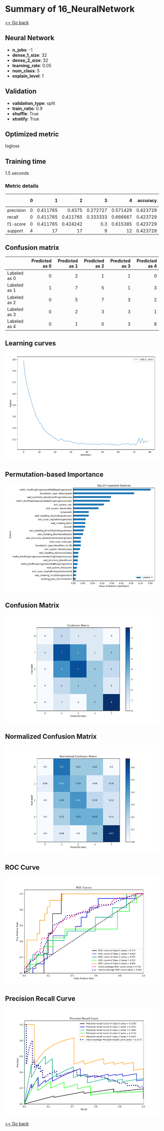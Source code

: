 # Summary of 16_NeuralNetwork

[<< Go back](../README.md)


## Neural Network
- **n_jobs**: -1
- **dense_1_size**: 32
- **dense_2_size**: 32
- **learning_rate**: 0.05
- **num_class**: 5
- **explain_level**: 1

## Validation
 - **validation_type**: split
 - **train_ratio**: 0.9
 - **shuffle**: True
 - **stratify**: True

## Optimized metric
logloss

## Training time

1.5 seconds

### Metric details
|           |   0 |         1 |         2 |        3 |         4 |   accuracy |   macro avg |   weighted avg |   logloss |
|:----------|----:|----------:|----------:|---------:|----------:|-----------:|------------:|---------------:|----------:|
| precision |   0 |  0.411765 |  0.4375   | 0.272727 |  0.571429 |   0.423729 |    0.338684 |       0.402529 |   4.68189 |
| recall    |   0 |  0.411765 |  0.411765 | 0.333333 |  0.666667 |   0.423729 |    0.364706 |       0.423729 |   4.68189 |
| f1-score  |   0 |  0.411765 |  0.424242 | 0.3      |  0.615385 |   0.423729 |    0.350278 |       0.411809 |   4.68189 |
| support   |   4 | 17        | 17        | 9        | 12        |   0.423729 |   59        |      59        |   4.68189 |


## Confusion matrix
|              |   Predicted as 0 |   Predicted as 1 |   Predicted as 2 |   Predicted as 3 |   Predicted as 4 |
|:-------------|-----------------:|-----------------:|-----------------:|-----------------:|-----------------:|
| Labeled as 0 |                0 |                2 |                1 |                1 |                0 |
| Labeled as 1 |                1 |                7 |                5 |                1 |                3 |
| Labeled as 2 |                0 |                5 |                7 |                3 |                2 |
| Labeled as 3 |                0 |                2 |                3 |                3 |                1 |
| Labeled as 4 |                0 |                1 |                0 |                3 |                8 |

## Learning curves
![Learning curves](learning_curves.png)

## Permutation-based Importance
![Permutation-based Importance](permutation_importance.png)
## Confusion Matrix

![Confusion Matrix](confusion_matrix.png)


## Normalized Confusion Matrix

![Normalized Confusion Matrix](confusion_matrix_normalized.png)


## ROC Curve

![ROC Curve](roc_curve.png)


## Precision Recall Curve

![Precision Recall Curve](precision_recall_curve.png)



[<< Go back](../README.md)
